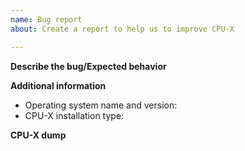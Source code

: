 ```yaml
---
name: Bug report
about: Create a report to help us to improve CPU-X

---
```


<!--
Before all, please read the troubleshooting section on the Wiki: https://github.com/X0rg/CPU-X/wiki/troubleshooting

This template is to report a bug. Please fill it to help us to solve your issue.

INCOMPLETE REPORTS MAY BE CLOSED WITHOUT JUSTIFICATION
-->

**Describe the bug/Expected behavior**
<!-- A clear and concise description of what the bug is/what you expected to happen. -->

**Additional information**
* Operating system name and version: <!-- e.g. Debian 9 -->
* CPU-X installation type: <!-- e.g. package/portable version/built from source -->

**CPU-X dump**
<!-- In case of bug, please run the `cpu-x --issue-fmt` (or `./CPU-X-v4.0.0-x86_64.AppImage --issue-fmt` for AppImage) as root and attach both /tmp/cpu-x.log and /tmp/cpu-x-daemon.log files here -->
